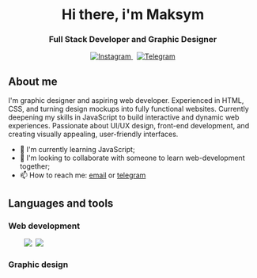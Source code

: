 <div id="header" align="center">
    <h1>Hi there, i'm Maksym</h1>
    <h3>Full Stack Developer and Graphic Designer</h3>
</div>
    
<div id="socials" align="center">
    <a href="https://www.instagram.com/veretnov.m.a">
        <img src="https://img.shields.io/badge/Instagram-blue?style=for-the-badge&logo=instagram&logoColor=white" alt="Instagram"/>
    </a>&nbsp;
    <a href="https://t.me/maxveretnov">
        <img src="https://img.shields.io/badge/Telegram-blue?style=for-the-badge&logo=telegram&logoColor=white" alt="Telegram"/>
    </a>
</div>

<div id="bio">
    <h2>About me</h2>
    I'm graphic designer and aspiring web developer. Experienced in HTML, CSS, and turning design mockups into fully functional websites. Currently deepening my skills in JavaScript to build interactive and dynamic web experiences. Passionate about UI/UX design, front-end development, and creating visually appealing, user-friendly interfaces.

- 🌱 I'm currently learning JavaScript;
- 👯 I'm looking to collaborate with someone to learn web-development together;
- 📫 How to reach me: [email](mailto:maxvertnov@gmail.com) or [telegram](https://t.me/maxveretnov)
</div>

<div id="skills">
    <h2>Languages and tools</h2>
    <div id="web">
        <h3>Web development</h3>
            <link rel="stylesheet" type='text/css' href="https://cdn.jsdelivr.net/gh/devicons/devicon@latest/devicon.min.css" />&nbsp;
            <link rel="stylesheet" type='text/css' href="https://cdn.jsdelivr.net/gh/devicons/devicon@latest/devicon.min.css" />&nbsp;
            <link rel="stylesheet" type='text/css' href="https://cdn.jsdelivr.net/gh/devicons/devicon@latest/devicon.min.css" />&nbsp;
            <i class="devicon-javascript-plain"></i>&nbsp;
            <img src="https://cdn.jsdelivr.net/gh/devicons/devicon@latest/icons/javascript/javascript-original.svg" />&nbsp;
            <img src="https://cdn.jsdelivr.net/gh/devicons/devicon@latest/icons/javascript/javascript-plain.svg" />&nbsp;
    </div>
    <div id="design">
        <h3>Graphic design</h3>
    </div>
</div>
<!--
**vertmaks/vertmaks** is a ✨ _special_ ✨ repository because its `README.md` (this file) appears on your GitHub profile.

Here are some ideas to get you started:

- 🔭 I’m currently working on ...
- 🌱 I’m currently learning ...
- 👯 I’m looking to collaborate on ...
- 🤔 I’m looking for help with ...
- 💬 Ask me about ...
- 📫 How to reach me: ...
- 😄 Pronouns: ...
- ⚡ Fun fact: ...
  -->
